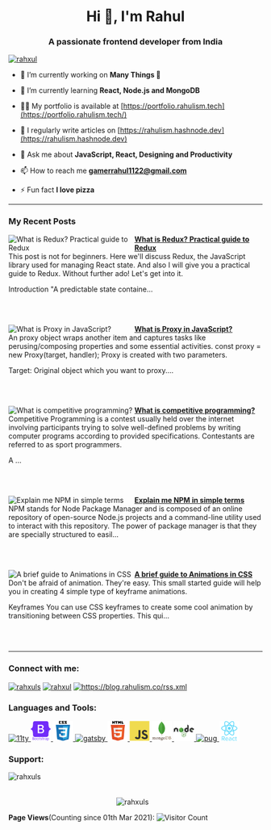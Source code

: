 <h1 align="center">Hi 👋, I'm Rahul</h1>
<h3 align="center">A passionate frontend developer from India</h3>

<p align="left"> <a href="https://twitter.com/rahxul" target="blank"><img src="https://img.shields.io/twitter/follow/rahxul?logo=twitter&style=for-the-badge" alt="rahxul" /></a> </p>

- 🔭 I’m currently working on **Many Things 🥺**

- 🌱 I’m currently learning **React, Node.js and MongoDB**

- 👨‍💻 My portfolio is available at [https://portfolio.rahulism.tech](https://portfolio.rahulism.tech/)

- 📝 I regularly write articles on [https://rahulism.hashnode.dev](https://rahulism.hashnode.dev)

- 💬 Ask me about **JavaScript, React, Designing and Productivity**

- 📫 How to reach me **gamerrahul1122@gmail.com**

- ⚡ Fun fact **I love pizza**

<hr>

### My Recent Posts

<!-- HASHNODE_BLOG:START -->
<p align="left">
<a href="https://rahulism.hashnode.dev/what-is-redux-practical-guide-to-redux" title="What is Redux? Practical guide to Redux"><img src="https://cdn.hashnode.com/res/hashnode/image/upload/v1618370636815/jjFBpH1hF.png" alt="What is Redux? Practical guide to Redux" width="250px" align="left" /></a>
<a href="https://rahulism.hashnode.dev/what-is-redux-practical-guide-to-redux" title="What is Redux? Practical guide to Redux"><strong>What is Redux? Practical guide to Redux</strong></a>
<br/> This post is not for beginners. Here we'll discuss Redux, the JavaScript library used for managing React state. And also I will give you a practical guide to Redux. 
Without further ado! Let's get into it. 

Introduction
"A predictable state containe... </p> <br/> <br/>
<p align="left">
<a href="https://rahulism.hashnode.dev/what-is-proxy-in-javascript" title="What is Proxy in JavaScript?"><img src="https://cdn.hashnode.com/res/hashnode/image/upload/v1618282521874/N5jJnL6zp.png" alt="What is Proxy in JavaScript?" width="250px" align="left" /></a>
<a href="https://rahulism.hashnode.dev/what-is-proxy-in-javascript" title="What is Proxy in JavaScript?"><strong>What is Proxy in JavaScript?</strong></a>
<br/> An proxy object wraps another item and captures tasks like perusing/composing properties and some essential activities.
const proxy = new Proxy(target, handler);
Proxy is created with two parameters. 

Target: Original object which you want to proxy.... </p> <br/> <br/>
<p align="left">
<a href="https://rahulism.hashnode.dev/what-is-competitive-programming" title="What is competitive programming?"><img src="https://cdn.hashnode.com/res/hashnode/image/upload/v1618194847481/Hk1gplC-i.png" alt="What is competitive programming?" width="250px" align="left" /></a>
<a href="https://rahulism.hashnode.dev/what-is-competitive-programming" title="What is competitive programming?"><strong>What is competitive programming?</strong></a>
<br/> Competitive Programming is a contest usually held over the internet involving participants trying to solve well-defined problems by writing computer programs according to provided specifications. Contestants are referred to as sport programmers. 

A ... </p> <br/> <br/>
<p align="left">
<a href="https://rahulism.hashnode.dev/explain-me-npm-in-simple-terms" title="Explain me NPM in simple terms"><img src="https://cdn.hashnode.com/res/hashnode/image/upload/v1618106144507/ZO1ZNQJvU.png" alt="Explain me NPM in simple terms" width="250px" align="left" /></a>
<a href="https://rahulism.hashnode.dev/explain-me-npm-in-simple-terms" title="Explain me NPM in simple terms"><strong>Explain me NPM in simple terms</strong></a>
<br/> NPM stands for Node Package Manager and is composed of an online repository of open-source Node.js projects and a command-line utility used to interact with this repository. 
The power of package manager is that they are specially structured to easil... </p> <br/> <br/>
<p align="left">
<a href="https://rahulism.hashnode.dev/a-brief-guide-to-animations-in-css" title="A brief guide to Animations in CSS"><img src="https://cdn.hashnode.com/res/hashnode/image/upload/v1618022640433/PvyAwihUw.png" alt="A brief guide to Animations in CSS" width="250px" align="left" /></a>
<a href="https://rahulism.hashnode.dev/a-brief-guide-to-animations-in-css" title="A brief guide to Animations in CSS"><strong>A brief guide to Animations in CSS</strong></a>
<br/> Don't be afraid of animation. They're easy. This small started guide will help you in creating 4 simple type of keyframe animations. 

Keyframes
You can use CSS keyframes to create some cool animation by transitioning between CSS properties. This qui... </p> <br/> <br/>
<!-- HASHNODE_BLOG:END -->


<hr>

<h3 align="left">Connect with me:</h3>
<p align="left">
<a href="https://dev.to/rahxuls" target="blank"><img align="center" src="https://cdn.jsdelivr.net/npm/simple-icons@3.0.1/icons/dev-dot-to.svg" alt="rahxuls" height="30" width="40" /></a>
<a href="https://twitter.com/rahxul" target="blank"><img align="center" src="https://cdn.jsdelivr.net/npm/simple-icons@3.0.1/icons/twitter.svg" alt="rahxul" height="30" width="40" /></a>
<a href="/https://blog.rahulism.co/rss.xml" target="blank"><img align="center" src="https://cdn.jsdelivr.net/npm/simple-icons@3.0.1/icons/rss.svg" alt="https://blog.rahulism.co/rss.xml" height="30" width="40" /></a>
</p>

<h3 align="left">Languages and Tools:</h3>
<p align="left"> <a href="https://www.11ty.dev/" target="_blank"> <img src="https://gist.githubusercontent.com/vivek32ta/c7f7bf583c1fb1c58d89301ea40f37fd/raw/f4c85cce5790758286b8f155ef9a177710b995df/11ty.svg" alt="11ty" width="40" height="40"/> </a> <a href="https://getbootstrap.com" target="_blank"> <img src="https://raw.githubusercontent.com/devicons/devicon/master/icons/bootstrap/bootstrap-plain-wordmark.svg" alt="bootstrap" width="40" height="40"/> </a> <a href="https://www.w3schools.com/css/" target="_blank"> <img src="https://raw.githubusercontent.com/devicons/devicon/master/icons/css3/css3-original-wordmark.svg" alt="css3" width="40" height="40"/> </a> <a href="https://www.gatsbyjs.com/" target="_blank"> <img src="https://www.vectorlogo.zone/logos/gatsbyjs/gatsbyjs-icon.svg" alt="gatsby" width="40" height="40"/> </a> <a href="https://www.w3.org/html/" target="_blank"> <img src="https://raw.githubusercontent.com/devicons/devicon/master/icons/html5/html5-original-wordmark.svg" alt="html5" width="40" height="40"/> </a> <a href="https://developer.mozilla.org/en-US/docs/Web/JavaScript" target="_blank"> <img src="https://raw.githubusercontent.com/devicons/devicon/master/icons/javascript/javascript-original.svg" alt="javascript" width="40" height="40"/> </a> <a href="https://www.mongodb.com/" target="_blank"> <img src="https://raw.githubusercontent.com/devicons/devicon/master/icons/mongodb/mongodb-original-wordmark.svg" alt="mongodb" width="40" height="40"/> </a> <a href="https://nodejs.org" target="_blank"> <img src="https://raw.githubusercontent.com/devicons/devicon/master/icons/nodejs/nodejs-original-wordmark.svg" alt="nodejs" width="40" height="40"/> </a> <a href="https://pugjs.org" target="_blank"> <img src="https://cdn.worldvectorlogo.com/logos/pug.svg" alt="pug" width="40" height="40"/> </a> <a href="https://reactjs.org/" target="_blank"> <img src="https://raw.githubusercontent.com/devicons/devicon/master/icons/react/react-original-wordmark.svg" alt="react" width="40" height="40"/> </a> </p>

<h3 align="left">Support:</h3>
<p><a href="https://www.buymeacoffee.com/rahxuls"> <img align="left" src="https://cdn.buymeacoffee.com/buttons/v2/default-yellow.png" height="50" width="210" alt="rahxuls" /></a></p><br><br>

<p>&nbsp;<img align="center" src="https://github-readme-stats.vercel.app/api?username=rahxuls&show_icons=true&locale=en" alt="rahxuls" /></p>

**Page Views**(Counting since 01th Mar 2021): ![Visitor Count](https://profile-counter.glitch.me/rahxuls/count.svg)
